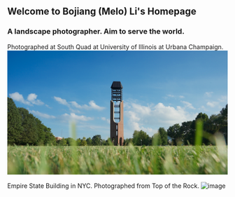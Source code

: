 ## Welcome to Bojiang (Melo) Li's Homepage

### A landscape photographer. Aim to serve the world.

Photographed at South Quad at University of Illinois at Urbana Champaign.
![image](https://github.com/bojiang3/bojiang3/blob/main/UIUC%20South%20Quad.jpg?raw=true)


Empire State Building in NYC. Photographed from Top of the Rock.
![image](https://github.com/bojiang3/bojiang3.github.io/blob/main/IMG_6884.jpg?raw=true)
